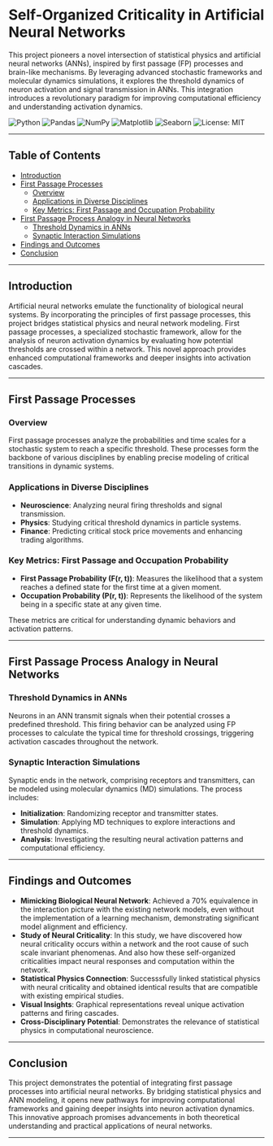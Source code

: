 
# Self-Organized Criticality in Artificial Neural Networks

This project pioneers a novel intersection of statistical physics and artificial neural networks (ANNs), inspired by first passage (FP) processes and brain-like mechanisms. By leveraging advanced stochastic frameworks and molecular dynamics simulations, it explores the threshold dynamics of neuron activation and signal transmission in ANNs. This integration introduces a revolutionary paradigm for improving computational efficiency and understanding activation dynamics.

![Python](https://img.shields.io/badge/Python-3.9-blue?logo=python)
![Pandas](https://img.shields.io/badge/Pandas-2C8EBB?style=flat&logo=pandas&logoColor=white&labelColor=0277BD)
![NumPy](https://img.shields.io/badge/NumPy-3366CC?style=flat&logo=numpy&logoColor=white&labelColor=0044AA)
![Matplotlib](https://img.shields.io/badge/Matplotlib-DD4B39?style=flat&logo=python&logoColor=white&labelColor=C62828)
![Seaborn](https://img.shields.io/badge/Seaborn-FF9800?style=flat&logo=python&logoColor=white&labelColor=E65100)
![License: MIT](https://img.shields.io/badge/License-MIT-green.svg)

---

## Table of Contents

- [Introduction](#introduction)
- [First Passage Processes](#first-passage-processes)
    - [Overview](#overview)
    - [Applications in Diverse Disciplines](#applications-in-diverse-disciplines)
    - [Key Metrics: First Passage and Occupation Probability](#key-metrics-first-passage-and-occupation-probability)
- [First Passage Process Analogy in Neural Networks](#first-passage-process-analogy-in-neural-networks)
    - [Threshold Dynamics in ANNs](#threshold-dynamics-in-anns)
    - [Synaptic Interaction Simulations](#synaptic-interaction-simulations)
- [Findings and Outcomes](#findings-and-outcomes)
- [Conclusion](#conclusion)

---

## Introduction

Artificial neural networks emulate the functionality of biological neural systems. By incorporating the principles of first passage processes, this project bridges statistical physics and neural network modeling. First passage processes, a specialized stochastic framework, allow for the analysis of neuron activation dynamics by evaluating how potential thresholds are crossed within a network. This novel approach provides enhanced computational frameworks and deeper insights into activation cascades.

---

## First Passage Processes

### Overview

First passage processes analyze the probabilities and time scales for a stochastic system to reach a specific threshold. These processes form the backbone of various disciplines by enabling precise modeling of critical transitions in dynamic systems.

### Applications in Diverse Disciplines

- **Neuroscience**: Analyzing neural firing thresholds and signal transmission.
- **Physics**: Studying critical threshold dynamics in particle systems.
- **Finance**: Predicting critical stock price movements and enhancing trading algorithms.

### Key Metrics: First Passage and Occupation Probability

- **First Passage Probability (F(r, t))**: Measures the likelihood that a system reaches a defined state for the first time at a given moment.
-  **Occupation Probability (P(r, t))**: Represents the likelihood of the system being in a specific state at any given time.

These metrics are critical for understanding dynamic behaviors and activation patterns.

---

## First Passage Process Analogy in Neural Networks

### Threshold Dynamics in ANNs

Neurons in an ANN transmit signals when their potential crosses a predefined threshold. This firing behavior can be analyzed using FP processes to calculate the typical time for threshold crossings, triggering activation cascades throughout the network.

### Synaptic Interaction Simulations

Synaptic ends in the network, comprising receptors and transmitters, can be modeled using molecular dynamics (MD) simulations. The process includes:
- **Initialization**: Randomizing receptor and transmitter states.
- **Simulation**: Applying MD techniques to explore interactions and threshold dynamics.
- **Analysis**: Investigating the resulting neural activation patterns and computational efficiency.

---

## Findings and Outcomes

- **Mimicking Biological Neural Network**: Achieved a 70% equivalence in the interaction picture with the existing network models, even without the implementation of a learning mechanism, demonstrating significant model alignment and efficiency.
- **Study of Neural Criticality**: In this study, we have discovered how neural criticality occurs within a network and the root cause of such scale invariant phenomenas. And also how these self-organized criticalities impact neural responses and computation within the network.
- **Statistical Physics Connection**: Successsfully linked statistical physics with neural criticality and obtained identical results that are compatible with existing empirical studies.
- **Visual Insights**: Graphical representations reveal unique activation patterns and firing cascades.
- **Cross-Disciplinary Potential**: Demonstrates the relevance of statistical physics in computational neuroscience.

---

## Conclusion

This project demonstrates the potential of integrating first passage processes into artificial neural networks. By bridging statistical physics and ANN modeling, it opens new pathways for improving computational frameworks and gaining deeper insights into neuron activation dynamics. This innovative approach promises advancements in both theoretical understanding and practical applications of neural networks.

---

